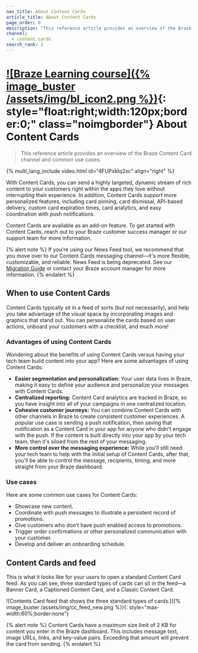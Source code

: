 ```yaml
---
nav_title: About Content Cards
article_title: About Content Cards
page_order: 0
description: "This reference article provides an overview of the Braze Content Card channel and common use cases."
channel:
  - content cards
search_rank: 2
---
```


# [![Braze Learning course]({% image_buster /assets/img/bl_icon2.png %})](https://learning.braze.com/messaging-channels-content-cards){: style="float:right;width:120px;border:0;" class="noimgborder"} About Content Cards

> This reference article provides an overview of the Braze Content Card channel and common use cases.

{% multi_lang_include video.html id="4FUPxkIq2xc" align="right" %}

With Content Cards, you can send a highly targeted, dynamic stream of rich content to your customers right within the apps they love without interrupting their experience. In addition, Content Cards support more personalized features, including card pinning, card dismissal, API-based delivery, custom card expiration times, card analytics, and easy coordination with push notifications.

Content Cards are available as an add-on feature. To get started with Content Cards, reach out to your Braze customer success manager or our support team for more information.

{% alert note %}
If you're using our News Feed tool, we recommend that you move over to our Content Cards messaging channel—it's more flexible, customizable, and reliable. News Feed is being deprecated. See our [Migration Guide]({{site.baseurl}}/user_guide/message_building_by_channel/content_cards/migrating_from_news_feed/) or contact your Braze account manager for more information.
{% endalert %}

## When to use Content Cards 

Content Cards typically sit in a feed of sorts (but not necessarily), and help you take advantage of the visual space by incorporating images and graphics that stand out. You can personalize the cards based on user actions, onboard your customers with a checklist, and much more!

### Advantages of using Content Cards

Wondering about the benefits of using Content Cards versus having your tech team build content into your app? Here are some advantages of using Content Cards:

- **Easier segmentation and personalization:** Your user data lives in Braze, making it easy to define your audience and personalize your messages with Content Cards.
- **Centralized reporting:** Content Card analytics are tracked in Braze, so you have insight into all of your campaigns in one centralized location.
- **Cohesive customer journeys:** You can combine Content Cards with other channels in Braze to create consistent customer experiences. A popular use case is sending a push notification, then saving that notification as a Content Card in your app for anyone who didn't engage with the push. If the content is built directly into your app by your tech team, then it's siloed from the rest of your messaging.
- **More control over the messaging experience:** While you'll still need your tech team to help with the initial setup of Content Cards, after that, you'll be able to control the message, recipients, timing, and more straight from your Braze dashboard.

### Use cases

Here are some common use cases for Content Cards:

- Showcase new content.
- Coordinate with push messages to illustrate a persistent record of promotions.
- Give customers who don't have push enabled access to promotions.
- Trigger order confirmations or other personalized communication with your customer.
- Develop and deliver an onboarding schedule.

## Content Cards and feed

This is what it looks like for your users to open a standard Content Card feed. As you can see, three standard types of cards can sit in the feed—a Banner Card, a Captioned Content Card, and a Classic Content Card.

![Contents Card feed that shows the three standard types of cards.]({% image_buster /assets/img/cc_feed_new.png %}){: style="max-width:60%;border:none"}

{% alert note %}
Content Cards have a maximum size limit of 2 KB for content you enter in the Braze dashboard. This includes message text, image URLs, links, and key-value pairs. Exceeding that amount will prevent the card from sending.
{% endalert %}
